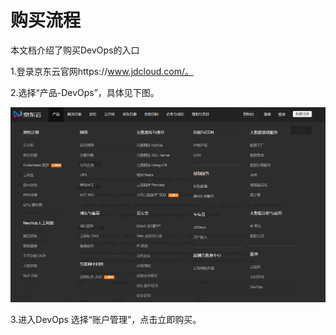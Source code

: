 # 购买流程

本文档介绍了购买DevOps的入口


1.登录京东云官网https://www.jdcloud.com/。

2.选择“产品-DevOps”，具体见下图。

![image](https://github.com/jdcloudcom/cn/blob/DevOps/image/DevOps/Pricing1.png)

3.进入DevOps
选择“账户管理”，点击立即购买。
